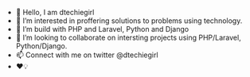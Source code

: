 - 👋 Hello, I am dtechiegirl
- 👀 I’m interested in proffering solutions to problems using technology.
- 🌱 I’m build with PHP and Laravel, Python and Django
- 💞️ I’m looking to collaborate on intersting projects using PHP/Laravel, Python/Django.
- 📫 Connect with me on twitter @dtechiegirl
-  ❤️💡

<!---
dtechiegirl/dtechiegirl is a ✨ special ✨ repository because its `README.md` (this file) appears on your GitHub profile.
You can click the Preview link to take a look at your changes.
--->
